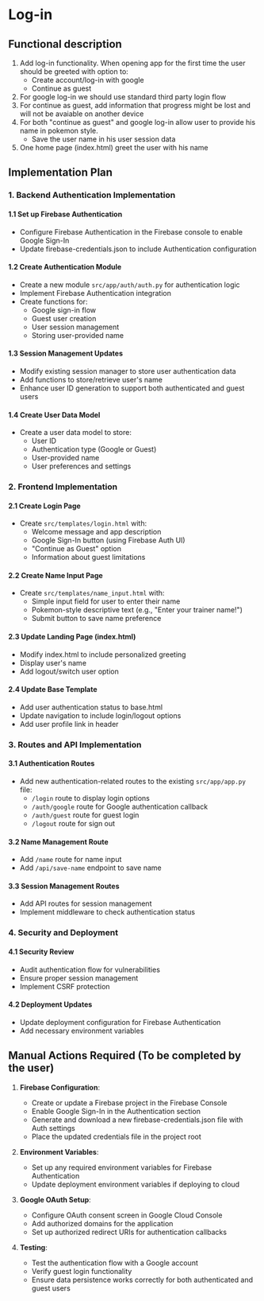 # Log-in

## Functional description

1. Add log-in functionality. When opening app for the first time the user should be greeted with option to:
    - Create account/log-in with google
    - Continue as guest
2. For google log-in we should use standard third party login flow
3. For continue as guest, add information that progress might be lost and will not be avaiable on another device
4. For both "continue as guest" and google log-in allow user to provide his name in pokemon style.
   - Save the user name in his user session data 
5. One home page (index.html) greet the user with his name

## Implementation Plan

### 1. Backend Authentication Implementation

#### 1.1 Set up Firebase Authentication
- Configure Firebase Authentication in the Firebase console to enable Google Sign-In
- Update firebase-credentials.json to include Authentication configuration

#### 1.2 Create Authentication Module
- Create a new module `src/app/auth/auth.py` for authentication logic
- Implement Firebase Authentication integration
- Create functions for:
  - Google sign-in flow
  - Guest user creation
  - User session management
  - Storing user-provided name

#### 1.3 Session Management Updates
- Modify existing session manager to store user authentication data
- Add functions to store/retrieve user's name
- Enhance user ID generation to support both authenticated and guest users

#### 1.4 Create User Data Model
- Create a user data model to store:
  - User ID
  - Authentication type (Google or Guest)
  - User-provided name
  - User preferences and settings

### 2. Frontend Implementation

#### 2.1 Create Login Page
- Create `src/templates/login.html` with:
  - Welcome message and app description
  - Google Sign-In button (using Firebase Auth UI)
  - "Continue as Guest" option
  - Information about guest limitations

#### 2.2 Create Name Input Page
- Create `src/templates/name_input.html` with:
  - Simple input field for user to enter their name
  - Pokemon-style descriptive text (e.g., "Enter your trainer name!")
  - Submit button to save name preference

#### 2.3 Update Landing Page (index.html)
- Modify index.html to include personalized greeting
- Display user's name
- Add logout/switch user option

#### 2.4 Update Base Template
- Add user authentication status to base.html
- Update navigation to include login/logout options
- Add user profile link in header

### 3. Routes and API Implementation

#### 3.1 Authentication Routes
- Add new authentication-related routes to the existing `src/app/app.py` file:
  - `/login` route to display login options
  - `/auth/google` route for Google authentication callback
  - `/auth/guest` route for guest login
  - `/logout` route for sign out

#### 3.2 Name Management Route
- Add `/name` route for name input
- Add `/api/save-name` endpoint to save name

#### 3.3 Session Management Routes
- Add API routes for session management
- Implement middleware to check authentication status

### 4. Security and Deployment

#### 4.1 Security Review
- Audit authentication flow for vulnerabilities
- Ensure proper session management
- Implement CSRF protection

#### 4.2 Deployment Updates
- Update deployment configuration for Firebase Authentication
- Add necessary environment variables

## Manual Actions Required (To be completed by the user)

1. **Firebase Configuration**:
   - Create or update a Firebase project in the Firebase Console
   - Enable Google Sign-In in the Authentication section
   - Generate and download a new firebase-credentials.json file with Auth settings
   - Place the updated credentials file in the project root

2. **Environment Variables**:
   - Set up any required environment variables for Firebase Authentication
   - Update deployment environment variables if deploying to cloud

3. **Google OAuth Setup**:
   - Configure OAuth consent screen in Google Cloud Console
   - Add authorized domains for the application
   - Set up authorized redirect URIs for authentication callbacks

4. **Testing**:
   - Test the authentication flow with a Google account
   - Verify guest login functionality
   - Ensure data persistence works correctly for both authenticated and guest users